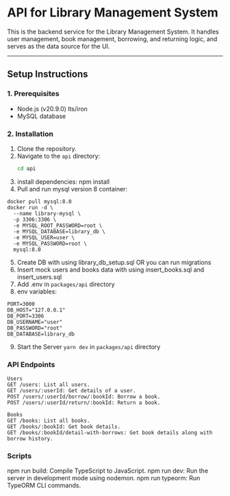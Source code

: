 # API for Library Management System

This is the backend service for the Library Management System. It handles user management, book management, borrowing, and returning logic, and serves as the data source for the UI.

---

## **Setup Instructions**

### **1. Prerequisites**
- Node.js (v20.9.0) lts/iron
- MySQL database

### **2. Installation**
1. Clone the repository.
2. Navigate to the `api` directory:
   ```bash
   cd api
3. install dependencies:
    npm install
4. Pull and run mysql version 8 container:
```
docker pull mysql:8.0
docker run -d \
  --name library-mysql \
  -p 3306:3306 \
  -e MYSQL_ROOT_PASSWORD=root \
  -e MYSQL_DATABASE=library_db \
  -e MYSQL_USER=user \
  -e MYSQL_PASSWORD=root \
  mysql:8.0
```
5. Create DB with using library_db_setup.sql OR you can run migrations
6. Insert mock users and books data with using insert_books.sql and insert_users.sql
7. Add .env in `packages/api` directory
8. env variables:
```
PORT=3000
DB_HOST="127.0.0.1"
DB_PORT=3306
DB_USERNAME="user"
DB_PASSWORD="root"
DB_DATABASE=library_db
```
9. Start the Server `yarn dev` in `packages/api` directory

### API Endpoints
```
Users
GET /users: List all users.
GET /users/:userId: Get details of a user.
POST /users/:userId/borrow/:bookId: Borrow a book.
POST /users/:userId/return/:bookId: Return a book.

Books
GET /books: List all books.
GET /books/:bookId: Get book details.
GET /books/:bookId/detail-with-borrows: Get book details along with borrow history.
```

### Scripts
npm run build: Compile TypeScript to JavaScript.
npm run dev: Run the server in development mode using nodemon.
npm run typeorm: Run TypeORM CLI commands.

